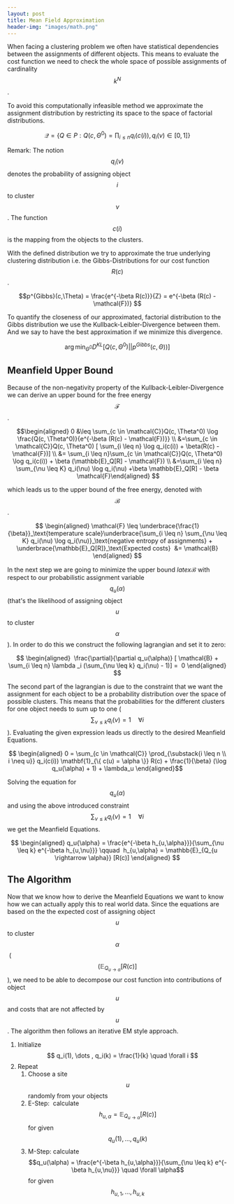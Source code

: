 ```yaml
---
layout: post
title: Mean Field Approximation
header-img: "images/math.png"
---
```


When facing a clustering problem we often have statistical dependencies between the assignments of different objects. This means to evaluate the cost function we need to check the whole space of possible assignments of cardinality $$ k^N $$.

To avoid this computationally infeasible method we approximate the assignment distribution by restricting its space to the space of factorial distributions. 

$$ \mathcal{Q} = \{ Q \in P: Q(c, \Theta^0) = \prod_{i\leq n} q_i(c(i)) , q_i(\nu) \in [0,1] \} $$

Remark: The notion $$q_i(\nu)$$ denotes the probability of assigning object $$ i$$ to cluster $$\nu$$. The function $$ c(i)$$ is the mapping from the objects to the clusters.

With the defined distribution we try to approximate the true underlying clustering distribution i.e. the Gibbs-Distributions for our cost function $$ R(c)$$.  

$$p^{Gibbs}(c,\Theta) = \frac{e^{-\beta R(c)}}{Z} = e^{-\beta (R(c) - \mathcal{F})} $$

To quantify the closeness of our approximated, factorial distribution to the Gibbs distribution we use the Kullback-Leibler-Divergence between them. And we say to have the best approximation if we minimize this divergence.  

$$ \arg \min_{\Theta^0} D^{KL}[Q(c, \Theta^0) || p^{Gibbs}(c,\Theta))] $$

## Meanfield Upper Bound

Because of the non-negativity property of the Kullback-Leibler-Divergence we can derive an upper bound for the free energy $$ \mathcal{F}$$.  

$$\begin{aligned} 0 &\leq \sum_{c \in \mathcal{C}}Q(c, \Theta^0) \log \frac{Q(c, \Theta^0)}{e^{-\beta (R(c) - \mathcal{F})}} \\ &=\sum_{c \in \mathcal{C}}Q(c, \Theta^0) [ \sum_{i \leq n} \log q_i(c(i)) + \beta(R(c) - \mathcal{F})] \\ &= \sum_{i \leq n}\sum_{c \in \mathcal{C}}Q(c, \Theta^0) \log q_i(c(i)) + \beta (\mathbb{E}_Q[R] - \mathcal{F}) \\ &=\sum_{i \leq n} \sum_{\nu \leq K} q_i(\nu) \log q_i(\nu) +\beta \mathbb{E}_Q[R] - \beta  \mathcal{F}\end{aligned} $$

which leads us to the upper bound of the free energy, denoted with $$ \mathcal{B}$$. 

$$ \begin{aligned} \mathcal{F} \leq \underbrace{\frac{1}{\beta}}_\text{temperature scale}\underbrace{\sum_{i \leq n} \sum_{\nu \leq K} q_i(\nu) \log q_i(\nu)}_\text{negative entropy of assignments} + \underbrace{\mathbb{E}_Q[R]}_\text{Expected costs}  &= \mathcal{B} \end{aligned} $$

In the next step we are going to minimize the upper bound $latex \mathcal{B}$ with respect to our probabilistic assignment variable $$ q_u(\alpha)$$ (that's the likelihood of assigning object $$ u$$ to cluster $$ \alpha$$). In order to do this we construct the following lagrangian and set it to zero:  

$$ \begin{aligned}  \frac{\partial}{\partial q_u(\alpha)} [ \mathcal{B} + \sum_{i \leq n} \lambda _i (\sum_{\nu \leq k} q_i(\nu) - 1)] =  0 \end{aligned} $$

The second part of the lagrangian is due to the constraint that we want the assignment for each object to be a probability distribution over the space of possible clusters. This means that the probabilities for the different clusters for one object needs to sum up to one ($$ \sum_{\nu \leq k} q_i(\nu) = 1 \quad \forall i  $$). Evaluating the given expression leads us directly to the desired Meanfield Equations.  

$$ \begin{aligned} 0 = \sum_{c \in \mathcal{C}} \prod_{\substack{i \leq n \\ i \neq u}} q_i(c(i)) \mathbf{1}_{\{ c(u) = \alpha \}} R(c) + \frac{1}{\beta} (\log q_u(\alpha) + 1) + \lambda_u \end{aligned}$$

Solving the equation for $$ q_u(\alpha)$$ and using the above introduced constraint $$ \sum_{\nu \leq k} q_i(\nu) = 1 \quad \forall i  $$ we get the Meanfield Equations.  

$$ \begin{aligned} q_u{\alpha} = \frac{e^{-\beta h_{u,\alpha}}}{\sum_{\nu \leq k} e^{-\beta h_{u,\nu}}} \qquad  h_{u,\alpha} = \mathbb{E}_{Q_{u \rightarrow \alpha}} [R(c)] \end{aligned} $$



## The Algorithm

Now that we know how to derive the Meanfield Equations we want to know how we can actually apply this to real world data. Since the equations are based on the the expected cost of assigning object $$u$$ to cluster $$ \alpha$$  ($$ (\mathbb{E}_{Q_{u \rightarrow \alpha}} [R(c)]$$), we need to be able to decompose our cost function into contributions of object $$ u$$ and costs that are not affected by $$ u$$. The algorithm then follows an iterative EM style approach.

1. Initialize $$ q_i(1), \dots , q_i(k) = \frac{1}{k} \quad \forall i $$  
2. Repeat  
	1. Choose a site $$ u$$ randomly from your objects
	2. E-Step:  calculate $$h_{u,\alpha} = \mathbb{E}_{Q_{u \rightarrow \alpha}} [R(c)]$$ for given $$ q_u(1), \dots , q_u(k)$$
	3. M-Step: calculate $$q_u(\alpha) = \frac{e^{-\beta h_{u,\alpha}}}{\sum_{\nu \leq k} e^{-\beta h_{u,\nu}}} \quad \forall \alpha$$ for given $$h_{u,1}, \dots , h_{u,k}$$


